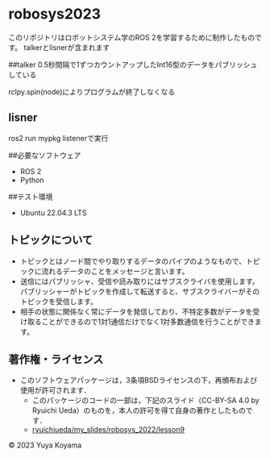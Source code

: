 # robosys2023
このリポジトリはロボットシステム学のROS 2を学習するために制作したものです。
talkerとlisnerが含まれます

##talker
0.5秒間隔で1ずつカウントアップしたInt16型のデータをパブリッシュしている

rclpy.spin(node)によりプログラムが終了しなくなる

## lisner
ros2 run mypkg listenerで実行　

##必要なソフトウェア
* ROS 2
* Python

##テスト環境
* Ubuntu 22.04.3 LTS

## トピックについて
* トピックとはノード間でやり取りするデータのパイプのようなもので、トピックに流れるデータのことをメッセージと言います。
* 送信にはパブリッシャ、受信や読み取りにはサブスクライバを使用します。パブリッシャーがトピックを作成して転送すると、サブスクライバーがそのトピックを受信します。
* 相手の状態に関係なく常にデータを発信しており、不特定多数がデータを受け取ることができるので1対1通信だけでなく1対多数通信を行うことができます。 

## 著作権・ライセンス
* このソフトウェアパッケージは，3条項BSDライセンスの下，再頒布および使用が許可されます．
    * このパッケージのコードの一部は，下記のスライド（CC-BY-SA 4.0 by Ryuichi Ueda）のものを，本人の許可を得て自身の著作としたものです．
    * [ryuichiueda/my_slides/robosys_2022/lesson9](https://github.com/ryuichiueda/my_slides/blob/master/robosys_2022/lesson9.md)

© 2023 Yuya Koyama
